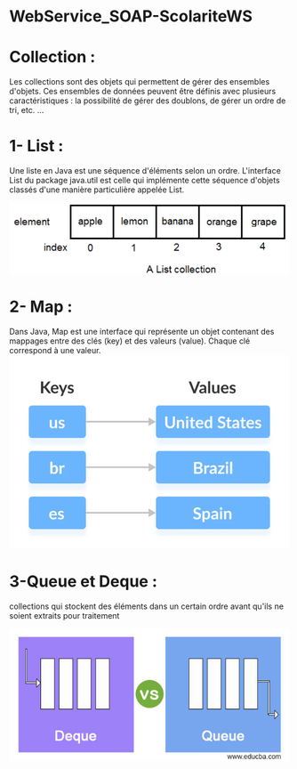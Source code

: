 # WebService_SOAP-ScolariteWS
# Collection :
Les collections sont des objets qui permettent de gérer des ensembles d'objets. Ces ensembles de données peuvent être définis avec plusieurs caractéristiques : la possibilité de gérer des doublons, de gérer un ordre de tri, etc. ...

# 1- List :
Une liste en Java est une séquence d'éléments selon un ordre. L'interface List du package java.util est celle qui implémente cette séquence d'objets classés d'une manière particulière appelée List.

![image info](https://github.com/MedMelek4848/WebService_SOAP-ScolariteWS/blob/master/List%20Collections.jpg)

# 2- Map :
Dans Java, Map est une interface qui représente un objet contenant des mappages entre des clés (key) et des valeurs (value). Chaque clé correspond à une valeur.
![image info](https://github.com/MedMelek4848/WebService_SOAP-ScolariteWS/blob/master/Map%20.jpg)

# 3-Queue et Deque :
collections qui stockent des éléments dans un certain ordre avant qu'ils ne soient extraits pour traitement

![image info](https://github.com/MedMelek4848/WebService_SOAP-ScolariteWS/blob/master/Deque-vs-Queue.jpg)

